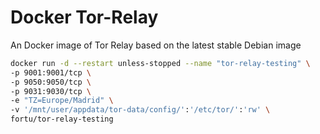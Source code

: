 # Docker Tor-Relay
An Docker image of Tor Relay based on the latest stable Debian image

```bash
docker run -d --restart unless-stopped --name "tor-relay-testing" \
-p 9001:9001/tcp \
-p 9050:9050/tcp \
-p 9031:9030/tcp \
-e "TZ=Europe/Madrid" \
-v '/mnt/user/appdata/tor-data/config/':'/etc/tor/':'rw' \
fortu/tor-relay-testing
```
